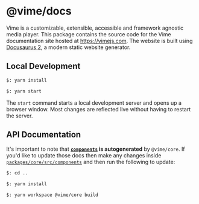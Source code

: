 # @vime/docs

Vime is a customizable, extensible, accessible and framework agnostic media player. This package 
contains the source code for the Vime documentation site hosted at https://vimejs.com. The website 
is built using [Docusaurus 2](https://v2.docusaurus.io/), a modern static website generator.

## Local Development

```bash
$: yarn install

$: yarn start
```

The `start` command starts a local development server and opens up a browser window. Most changes
are reflected live without having to restart the server.

## API Documentation

It's important to note that **[`components`](./docs/components) is autogenerated** by
`@vime/core`. If you'd like to update those docs then make any changes inside
[`packages/core/src/components`](../packages/core/src/components) and then run the following to update:

```bash
$: cd ..

$: yarn install

$: yarn workspace @vime/core build
```

